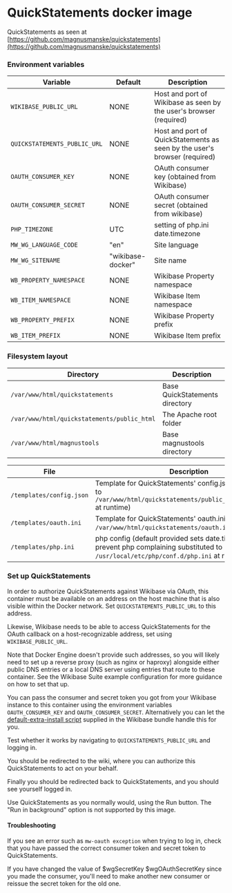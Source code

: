 # QuickStatements docker image

QuickStatements as seen at [https://github.com/magnusmanske/quickstatements](https://github.com/magnusmanske/quickstatements)

### Environment variables

| Variable | Default | Description |
| --- | --- | --- |
| `WIKIBASE_PUBLIC_URL` | NONE | Host and port of Wikibase as seen by the user's browser (required) |
| `QUICKSTATEMENTS_PUBLIC_URL` | NONE | Host and port of QuickStatements as seen by the user's browser (required) |
| `OAUTH_CONSUMER_KEY` | NONE | OAuth consumer key (obtained from Wikibase) |
| `OAUTH_CONSUMER_SECRET` | NONE | OAuth consumer secret (obtained from wikibase) |
| `PHP_TIMEZONE` | UTC | setting of php.ini date.timezone |
| `MW_WG_LANGUAGE_CODE` | "en" | Site language |
| `MW_WG_SITENAME` | "wikibase-docker" | Site name |
| `WB_PROPERTY_NAMESPACE` | NONE | Wikibase Property namespace |
| `WB_ITEM_NAMESPACE` | NONE | Wikibase Item namespace |
| `WB_PROPERTY_PREFIX` | NONE | Wikibase Property prefix |
| `WB_ITEM_PREFIX` | NONE | Wikibase Item prefix |

### Filesystem layout

| Directory                                   | Description                    |
| ------------------------------------------- | ------------------------------ |
| `/var/www/html/quickstatements`             | Base QuickStatements directory |
| `/var/www/html/quickstatements/public_html` | The Apache root folder         |
| `/var/www/html/magnustools`                 | Base magnustools directory     |

| File | Description |
| --- | --- |
| `/templates/config.json` | Template for QuickStatements' config.json (substituted to `/var/www/html/quickstatements/public_html/config.json` at runtime) |
| `/templates/oauth.ini` | Template for QuickStatements' oauth.ini (substituted to `/var/www/html/quickstatements/oauth.ini` at runtime) |
| `/templates/php.ini` | php config (default provided sets date.timezone to prevent php complaining substituted to `/usr/local/etc/php/conf.d/php.ini` at runtime) |

### Set up QuickStatements

In order to authorize QuickStatements against Wikibase via OAuth, this container must be available on an address on the host machine that is also visible within the Docker network. Set `QUICKSTATEMENTS_PUBLIC_URL` to this address.

Likewise, Wikibase needs to be able to access QuickStatements for the OAuth callback on a host-recognizable address, set using `WIKIBASE_PUBLIC_URL`.

Note that Docker Engine doesn't provide such addresses, so you will likely need to set up a reverse proxy (such as nginx or haproxy) alongside either public DNS entries or a local DNS server using entries that route to these container. See the Wikibase Suite example configuration for more guidance on how to set that up.

You can pass the consumer and secret token you got from your Wikibase instance to this container using the environment variables `OAUTH_CONSUMER_KEY` and `OAUTH_CONSUMER_SECRET`. Alternatively you can let the [default-extra-install script](../WikibaseBundle/default-extra-install.sh) supplied in the Wikibase bundle handle this for you.

Test whether it works by navigating to `QUICKSTATEMENTS_PUBLIC_URL` and logging in.

You should be redirected to the wiki, where you can authorize this QuickStatements to act on your behalf.

Finally you should be redirected back to QuickStatements, and you should see yourself logged in.

Use QuickStatements as you normally would, using the Run button. The "Run in background" option is not supported by this image.

#### Troubleshooting

If you see an error such as `mw-oauth exception` when trying to log in, check that you have passed the correct consumer token and secret token to QuickStatements.

If you have changed the value of $wgSecretKey $wgOAuthSecretKey since you made the consumer, you'll need to make another new consumer or reissue the secret token for the old one.
